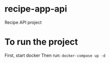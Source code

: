 # recipe-app-api
Recipe API project

# To run the project
First, start docker
Then run:
`docker-compose up -d`
